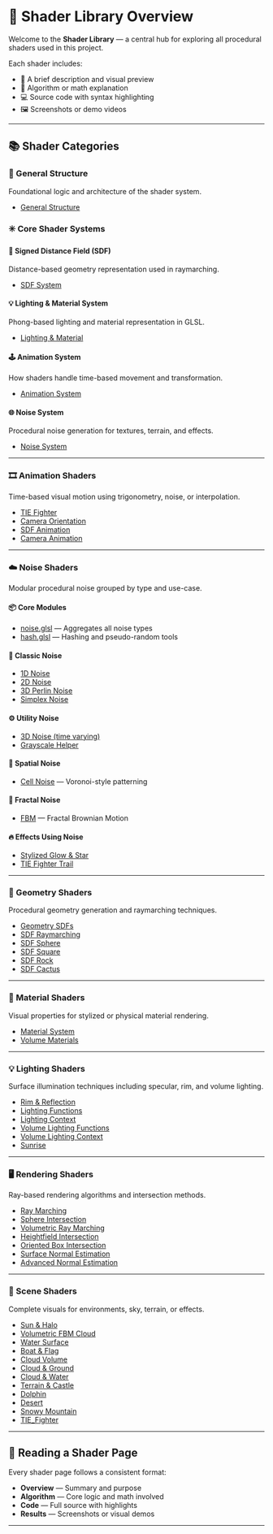 # 🧱 Shader Library Overview

Welcome to the **Shader Library** — a central hub for exploring all procedural shaders used in this project.

Each shader includes:

- 📜 A brief description and visual preview  
- 🧠 Algorithm or math explanation  
- 💻 Source code with syntax highlighting  
- 🖼️ Screenshots or demo videos  
<!-- - 🎛️ Customizable parameters -->

---

## 📚 Shader Categories

### 🧩 General Structure
Foundational logic and architecture of the shader system.

- [General Structure](general_structure.md)

### ✳️ Core Shader Systems

#### 🔷 Signed Distance Field (SDF)
Distance-based geometry representation used in raymarching.

- [SDF System](geometry/SDF_Shader.md)

#### 💡 Lighting & Material System
Phong-based lighting and material representation in GLSL.

- [Lighting & Material](lighting/Lighting_and_Material_System.md)

#### 🕹️ Animation System
How shaders handle time-based movement and transformation.

- [Animation System](animation/Animation_System.md)

#### 🌐 Noise System
Procedural noise generation for textures, terrain, and effects.

- [Noise System](noise/Noise_System.md)

---

### 🎞️ Animation Shaders
Time-based visual motion using trigonometry, noise, or interpolation.

- [TIE Fighter](animation/tie_fighter.md)
- [Camera Orientation](animation/calcLookAtMatrix.md)
- [SDF Animation](animation/sdf_animation_shader.md)
- [Camera Animation](animation/Camera_Anim.md)

---

### ☁️ Noise Shaders
Modular procedural noise grouped by type and use-case.

#### 📦 Core Modules
- [noise.glsl](noise/noise.md) — Aggregates all noise types  
- [hash.glsl](noise/hash.md) — Hashing and pseudo-random tools  

#### 🌊 Classic Noise
- [1D Noise](noise/1d_noise.md)  
- [2D Noise](noise/2d_noise.md)  
- [3D Perlin Noise](noise/3d_perlin_noise.md)  
- [Simplex Noise](noise/simplex_noise.md)  

#### ⚙️ Utility Noise
- [3D Noise (time varying)](noise/3d_noise.md)  
- [Grayscale Helper](noise/grayScale_noise.md)  

#### 🧭 Spatial Noise
- [Cell Noise](noise/cell_noise.md) — Voronoi-style patterning  

#### 🌱 Fractal Noise
- [FBM](noise/fbm.md) — Fractal Brownian Motion  

#### 🔥 Effects Using Noise
- [Stylized Glow & Star](noise/stylized_glow.md)  
- [TIE Fighter Trail](noise/tie_fighter_noise.md)  

---

### 🧱 Geometry Shaders
Procedural geometry generation and raymarching techniques.

- [Geometry SDFs](geometry/Geometry_SDFs.md)
- [SDF Raymarching](geometry/raymarching_sdf.md)
- [SDF Sphere](geometry/SDF_Sphere.md)
- [SDF Square](geometry/SDF_Square.md)
- [SDF Rock](geometry/SDF_Rock.md)
- [SDF Cactus](geometry/SDF_Cactus.md)

---

### 🎨 Material Shaders
Visual properties for stylized or physical material rendering.

- [Material System](material/material_system.md)
- [Volume Materials](material/volume_material_system.md)

---

### 💡 Lighting Shaders
Surface illumination techniques including specular, rim, and volume lighting.

- [Rim & Reflection](lighting/Rim_lighting_and_reflection.md)
- [Lighting Functions](lighting/lighting_functions.md)
- [Lighting Context](lighting/lighting_context.md)
- [Volume Lighting Functions](lighting/volume_lighting_functions.md)
- [Volume Lighting Context](lighting/volume_lighting_context.md)
- [Sunrise](lighting/Sunrise.md)

---

### 🖥️ Rendering Shaders
Ray-based rendering algorithms and intersection methods.

- [Ray Marching](rendering/Ray_Marching.md)
- [Sphere Intersection](rendering/Sphere_Intersection_Function.md)
- [Volumetric Ray Marching](rendering/VolumetricRayMarch.md)
- [Heightfield Intersection](rendering/Heightfield_Ray_Intersection.md)
- [Oriented Box Intersection](rendering/Oriented_Box_Intersection.md)
- [Surface Normal Estimation](rendering/Surface_Normal_Estimation.md)
- [Advanced Normal Estimation](rendering/Tetrahedral_adaptive_SDF_normal_estimation.md)

---

### 🌄 Scene Shaders
Complete visuals for environments, sky, terrain, or effects.

- [Sun & Halo](scenes/SunAndHalo.md)
- [Volumetric FBM Cloud](scenes/Cloud_fbm.md)
- [Water Surface](scenes/water_surface.md)
- [Boat & Flag](scenes/boat_flag.md)
- [Cloud Volume](scenes/cloud_volume.md)
- [Cloud & Ground](scenes/cloud_ground.md)
- [Cloud & Water](scenes/cloud_water.md)
- [Terrain & Castle](scenes/terrain_castle.md)
- [Dolphin](scenes/dolphin.md)
- [Desert](scenes/desert.md)
- [Snowy Mountain](scenes/Snowy_Mountain.md)
- [TIE_Fighter](scenes/tie_fighter.md)

---

## 📘 Reading a Shader Page

Every shader page follows a consistent format:

- **Overview** — Summary and purpose  
- **Algorithm** — Core logic and math involved  
- **Code** — Full source with highlights  
- **Results** — Screenshots or visual demos  
<!-- - **Parameters** — Optional customization inputs -->

---
